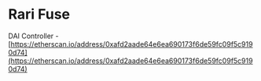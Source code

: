 # Rari Fuse

DAI Controller - [https://etherscan.io/address/0xafd2aade64e6ea690173f6de59fc09f5c9190d74](https://etherscan.io/address/0xafd2aade64e6ea690173f6de59fc09f5c9190d74)

